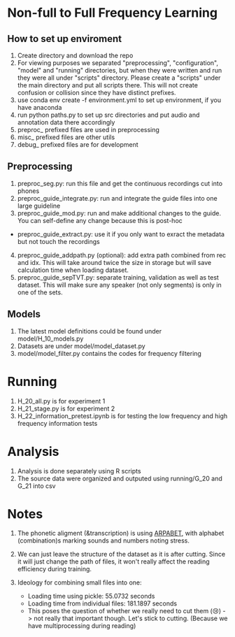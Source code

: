 # Non-full to Full Frequency Learning




## How to set up enviroment
1. Create directory and download the repo
2. For viewing purposes we separated "preprocessing", "configuration", "model" and "running" directories, but when they were written and run they were all under "scripts" directory. Please create a "scripts" under the main directory and put all scripts there. This will not create confusion or collision since they have distinct prefixes. 
3. use conda env create -f environment.yml to set up environment, if you have anaconda
4. run python paths.py to set up src directories and put audio and annotation data there accordingly
5. preproc_ prefixed files are used in preprocessing
6. misc_ prefixed files are other utils
7. debug_ prefixed files are for development


## Preprocessing
1. preproc_seg.py: run this file and get the continuous recordings cut into phones  
2. preproc_guide_integrate.py: run and integrate the guide files into one large guideline  
3. preproc_guide_mod.py: run and make additional changes to the guide. You can self-define any change because this is post-hoc  
- preproc_guide_extract.py: use it if you only want to exract the metadata but not touch the recordings
4. preproc_guide_addpath.py (optional): add extra path combined from rec and idx. This will take around twice the size in storage but will save calculation time when loading dataset. 
5. preproc_guide_sepTVT.py: separate training, validation as well as test dataset. This will make sure any speaker (not only segments) is only in one of the sets. 

## Models
1. The latest model definitions could be found under model/H_10_models.py
2. Datasets are under model/model_dataset.py
3. model/model_filter.py contains the codes for frequency filtering

# Running
1. H_20_all.py is for experiment 1
2. H_21_stage.py is for experiment 2
3. H_22_information_pretest.ipynb is for testing the low frequency and high frequency information tests

# Analysis
1. Analysis is done separately using R scripts
2. The source data were organized and outputed using running/G_20 and G_21 into csv



# Notes
1. The phonetic aligment (&transcription) is using [ARPABET](https://en.wikipedia.org/wiki/ARPABET), with alphabet (combination)s marking sounds and numbers noting stress. 

2. We can just leave the structure of the dataset as it is after cutting. Since it will just change the path of files, it won't really affect the reading efficiency during training. 

3. Ideology for combining small files into one:   
    - Loading time using pickle: 55.0732 seconds
    - Loading time from individual files: 181.1897 seconds
    - This poses the question of whether we really need to cut them (😢) -> not really that important though. Let's stick to cutting. (Because we have multiprocessing during reading)
